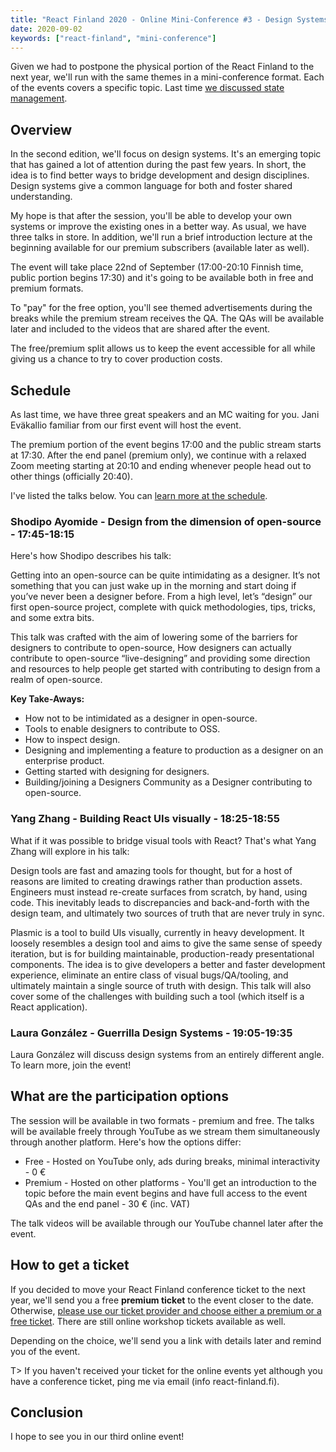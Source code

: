 ```yaml
---
title: "React Finland 2020 - Online Mini-Conference #3 - Design Systems"
date: 2020-09-02
keywords: ["react-finland", "mini-conference"]
---
```


Given we had to postpone the physical portion of the React Finland to the next year, we'll run with the same themes in a mini-conference format. Each of the events covers a specific topic. Last time [we discussed state management](/blog/rf-2020-online-mini-conf-vol-2-recap/).

## Overview

In the second edition, we'll focus on design systems. It's an emerging topic that has gained a lot of attention during the past few years. In short, the idea is to find better ways to bridge development and design disciplines. Design systems give a common language for both and foster shared understanding.

My hope is that after the session, you'll be able to develop your own systems or improve the existing ones in a better way. As usual, we have three talks in store. In addition, we'll run a brief introduction lecture at the beginning available for our premium subscribers (available later as well).

The event will take place 22nd of September (17:00-20:10 Finnish time, public portion begins 17:30) and it's going to be available both in free and premium formats.

To "pay" for the free option, you'll see themed advertisements during the breaks while the premium stream receives the QA. The QAs will be available later and included to the videos that are shared after the event.

The free/premium split allows us to keep the event accessible for all while giving us a chance to try to cover production costs.

## Schedule

As last time, we have three great speakers and an MC waiting for you. Jani Eväkallio familiar from our first event will host the event.

The premium portion of the event begins 17:00 and the public stream starts at 17:30. After the end panel (premium only), we continue with a relaxed Zoom meeting starting at 20:10 and ending whenever people head out to other things (officially 20:40).

I've listed the talks below. You can [learn more at the schedule](/schedule/).

### Shodipo Ayomide - Design from the dimension of open-source - 17:45-18:15

Here's how Shodipo describes his talk:

Getting into an open-source can be quite intimidating as a designer. It’s not something that you can just wake up in the morning and start doing if you’ve never been a designer before. From a high level, let’s “design” our first open-source project, complete with quick methodologies, tips, tricks, and some extra bits.

This talk was crafted with the aim of lowering some of the barriers for designers to contribute to open-source, How designers can actually contribute to open-source “live-designing” and providing some direction and resources to help people get started with contributing to design from a realm of open-source.

**Key Take-Aways:**

- How not to be intimidated as a designer in open-source.
- Tools to enable designers to contribute to OSS.
- How to inspect design.
- Designing and implementing a feature to production as a designer on an enterprise product.
- Getting started with designing for designers.
- Building/joining a Designers Community as a Designer contributing to open-source.

### Yang Zhang - Building React UIs visually - 18:25-18:55

What if it was possible to bridge visual tools with React? That's what Yang Zhang will explore in his talk:

Design tools are fast and amazing tools for thought, but for a host of reasons are limited to creating drawings rather than production assets. Engineers must instead re-create surfaces from scratch, by hand, using code. This inevitably leads to discrepancies and back-and-forth with the design team, and ultimately two sources of truth that are never truly in sync.

Plasmic is a tool to build UIs visually, currently in heavy development. It loosely resembles a design tool and aims to give the same sense of speedy iteration, but is for building maintainable, production-ready presentational components. The idea is to give developers a better and faster development experience, eliminate an entire class of visual bugs/QA/tooling, and ultimately maintain a single source of truth with design. This talk will also cover some of the challenges with building such a tool (which itself is a React application).

### Laura González - Guerrilla Design Systems - 19:05-19:35

Laura González will discuss design systems from an entirely different angle. To learn more, join the event!

## What are the participation options

The session will be available in two formats - premium and free. The talks will be available freely through YouTube as we stream them simultaneously through another platform. Here's how the options differ:

- Free - Hosted on YouTube only, ads during breaks, minimal interactivity - 0 €
- Premium - Hosted on other platforms - You'll get an introduction to the topic before the main event begins and have full access to the event QAs and the end panel - 30 € (inc. VAT)

The talk videos will be available through our YouTube channel later after the event.

## How to get a ticket

If you decided to move your React Finland conference ticket to the next year, we'll send you a free **premium ticket** to the event closer to the date. Otherwise, [please use our ticket provider and choose either a premium or a free ticket](https://fienta.com/react-finland-2020?e8677b7f3a2f2d38052763b8d1cd9117). There are still online workshop tickets available as well.

Depending on the choice, we'll send you a link with details later and remind you of the event.

T> If you haven't received your ticket for the online events yet although you have a conference ticket, ping me via email (info <at> react-finland.fi).

## Conclusion

I hope to see you in our third online event!
